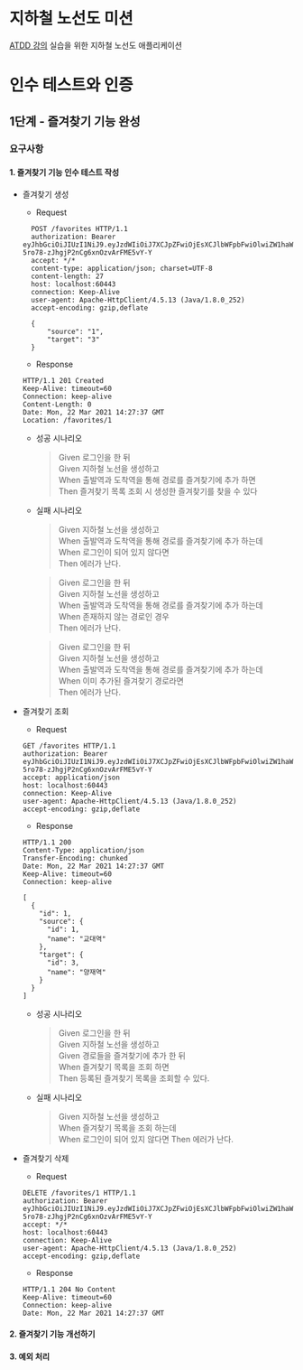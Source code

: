 # 지하철 노선도 미션
[ATDD 강의](https://edu.nextstep.camp/c/R89PYi5H) 실습을 위한 지하철 노선도 애플리케이션

# 인수 테스트와 인증
## 1단계 - 즐겨찾기 기능 완성
### 요구사항
#### 1. 즐겨찾기 기능 인수 테스트 작성
- 즐겨찾기 생성
  - Request
  ```shell
    POST /favorites HTTP/1.1
    authorization: Bearer eyJhbGciOiJIUzI1NiJ9.eyJzdWIiOiJ7XCJpZFwiOjEsXCJlbWFpbFwiOlwiZW1haWxAZW1haWwuY29tXCIsXCJwYXNzd29yZFwiOlwicGFzc3dvcmRcIixcImFnZVwiOjIwLFwicHJpbmNpcGFsXCI6XCJlbWFpbEBlbWFpbC5jb21cIixcImNyZWRlbnRpYWxzXCI6XCJwYXNzd29yZFwifSIsImlhdCI6MTYxNjQyMzI1NywiZXhwIjoxNjE2NDI2ODU3fQ.7PU1ocohHf-5ro78-zJhgjP2nCg6xnOzvArFME5vY-Y
    accept: */*
    content-type: application/json; charset=UTF-8
    content-length: 27
    host: localhost:60443
    connection: Keep-Alive
    user-agent: Apache-HttpClient/4.5.13 (Java/1.8.0_252)
    accept-encoding: gzip,deflate
      
    {
        "source": "1",
        "target": "3"
    }
  ```
  - Response
  ```shell
  HTTP/1.1 201 Created
  Keep-Alive: timeout=60
  Connection: keep-alive
  Content-Length: 0
  Date: Mon, 22 Mar 2021 14:27:37 GMT
  Location: /favorites/1
  ```
    - 성공 시나리오
      > Given 로그인을 한 뒤<br>
       Given 지하철 노선을 생성하고<br>
       When 출발역과 도착역을 통해 경로를 즐겨찾기에 추가 하면<br>
       Then 즐겨찾기 목록 조회 시 생성한 즐겨찾기를 찾을 수 있다
    - 실패 시나리오
      > Given 지하철 노선을 생성하고<br>
      When 출발역과 도착역을 통해 경로를 즐겨찾기에 추가 하는데<br>
      When 로그인이 되어 있지 않다면<br>
      Then 에러가 난다.

      > Given 로그인을 한 뒤<br>
      Given 지하철 노선을 생성하고<br>
      When 출발역과 도착역을 통해 경로를 즐겨찾기에 추가 하는데<br>
      When 존재하지 않는 경로인 경우<br>
      Then 에러가 난다.
  
      > Given 로그인을 한 뒤<br>
      Given 지하철 노선을 생성하고<br>
      When 출발역과 도착역을 통해 경로를 즐겨찾기에 추가 하는데<br>
      When 이미 추가된 즐겨찾기 경로라면 <br>
      Then 에러가 난다.

- 즐겨찾기 조회
  - Request
  ```shell
  GET /favorites HTTP/1.1
  authorization: Bearer eyJhbGciOiJIUzI1NiJ9.eyJzdWIiOiJ7XCJpZFwiOjEsXCJlbWFpbFwiOlwiZW1haWxAZW1haWwuY29tXCIsXCJwYXNzd29yZFwiOlwicGFzc3dvcmRcIixcImFnZVwiOjIwLFwicHJpbmNpcGFsXCI6XCJlbWFpbEBlbWFpbC5jb21cIixcImNyZWRlbnRpYWxzXCI6XCJwYXNzd29yZFwifSIsImlhdCI6MTYxNjQyMzI1NywiZXhwIjoxNjE2NDI2ODU3fQ.7PU1ocohHf-5ro78-zJhgjP2nCg6xnOzvArFME5vY-Y
  accept: application/json
  host: localhost:60443
  connection: Keep-Alive
  user-agent: Apache-HttpClient/4.5.13 (Java/1.8.0_252)
  accept-encoding: gzip,deflate
  ```
   - Response
  ```shell
  HTTP/1.1 200
  Content-Type: application/json
  Transfer-Encoding: chunked
  Date: Mon, 22 Mar 2021 14:27:37 GMT
  Keep-Alive: timeout=60
  Connection: keep-alive
  
  [
    {
      "id": 1,
      "source": {
        "id": 1,
        "name": "교대역"
      },
      "target": {
        "id": 3,
        "name": "양재역"
      }
    }
  ]
  ```
  - 성공 시나리오
      > Given 로그인을 한 뒤<br>
       Given 지하철 노선을 생성하고<br>
       Given 경로들을 즐겨찾기에 추가 한 뒤<br>
       When 즐겨찾기 목록을 조회 하면<br>
       Then 등록된 즐겨찾기 목록을 조회할 수 있다.
  - 실패 시나리오
      > Given 지하철 노선을 생성하고<br>
       When 즐겨찾기 목록을 조회 하는데<br>
       When 로그인이 되어 있지 않다면
       Then 에러가 난다.

- 즐겨찾기 삭제
  - Request
  ```shell
  DELETE /favorites/1 HTTP/1.1
  authorization: Bearer eyJhbGciOiJIUzI1NiJ9.eyJzdWIiOiJ7XCJpZFwiOjEsXCJlbWFpbFwiOlwiZW1haWxAZW1haWwuY29tXCIsXCJwYXNzd29yZFwiOlwicGFzc3dvcmRcIixcImFnZVwiOjIwLFwicHJpbmNpcGFsXCI6XCJlbWFpbEBlbWFpbC5jb21cIixcImNyZWRlbnRpYWxzXCI6XCJwYXNzd29yZFwifSIsImlhdCI6MTYxNjQyMzI1NywiZXhwIjoxNjE2NDI2ODU3fQ.7PU1ocohHf-5ro78-zJhgjP2nCg6xnOzvArFME5vY-Y
  accept: */*
  host: localhost:60443
  connection: Keep-Alive
  user-agent: Apache-HttpClient/4.5.13 (Java/1.8.0_252)
  accept-encoding: gzip,deflate
  ```
  - Response
  ```shell
  HTTP/1.1 204 No Content
  Keep-Alive: timeout=60
  Connection: keep-alive
  Date: Mon, 22 Mar 2021 14:27:37 GMT
  ```

#### 2. 즐겨찾기 기능 개선하기
#### 3. 예외 처리
